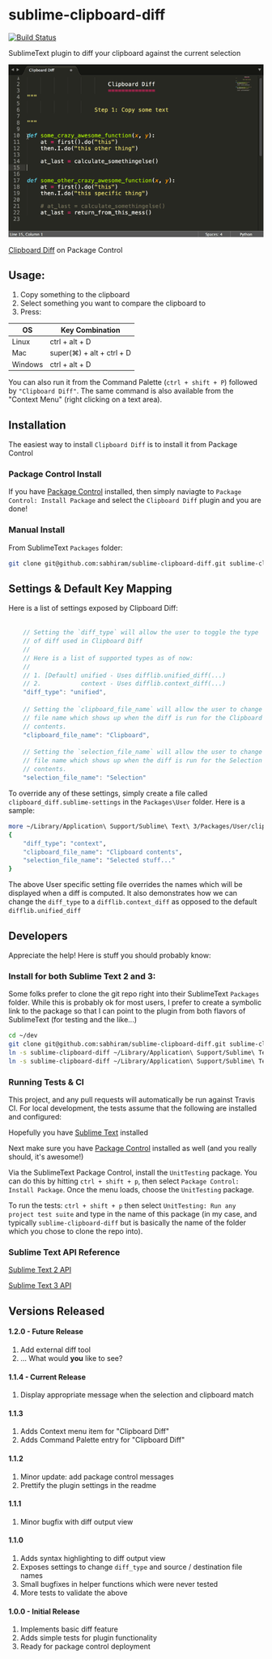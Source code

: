 # sublime-clipboard-diff
[![Build Status](https://travis-ci.org/sabhiram/sublime-clipboard-diff.svg?branch=master)](https://travis-ci.org/sabhiram/sublime-clipboard-diff)

SublimeText plugin to diff your clipboard against the current selection

![](https://raw.githubusercontent.com/sabhiram/public-images/master/sublime-clipboard-diff/sublime-clipboard-diff.gif)

[Clipboard Diff](https://packagecontrol.io/packages/Clipboard%20Diff) on Package Control

## Usage:

1. Copy something to the clipboard
2. Select something you want to compare the clipboard to
3. Press:

|    OS   | Key Combination           |
| ------- | ---------------           |
| Linux   | ctrl + alt + D            |
| Mac     | super(⌘) + alt + ctrl + D |
| Windows | ctrl + alt + D            |

You can also run it from the Command Palette (`ctrl + shift + P`) followed by `"Clipboard Diff"`. The same command is also available from the "Context Menu" (right clicking on a text area).

## Installation

The easiest way to install `Clipboard Diff` is to install it from Package Control

### Package Control Install

If you have [Package Control](https://sublime.wbond.net/installation) installed, then simply naviagte to `Package Control: Install Package` and select the `Clipboard Diff` plugin and you are done!

### Manual Install

From SublimeText `Packages` folder:
```sh
git clone git@github.com:sabhiram/sublime-clipboard-diff.git sublime-clipboard-diff
```

## Settings & Default Key Mapping

Here is a list of settings exposed by Clipboard Diff:

```javascript

    // Setting the `diff_type` will allow the user to toggle the type
    // of diff used in Clipboard Diff
    //
    // Here is a list of supported types as of now:
    //
    // 1. [Default] unified - Uses difflib.unified_diff(...)
    // 2.           context - Uses difflib.context_diff(...)
    "diff_type": "unified",

    // Setting the `clipboard_file_name` will allow the user to change the
    // file name which shows up when the diff is run for the Clipboard
    // contents.
    "clipboard_file_name": "Clipboard",

    // Setting the `selection_file_name` will allow the user to change the
    // file name which shows up when the diff is run for the Selection
    // contents.
    "selection_file_name": "Selection"
```

To override any of these settings, simply create a file called `clipboard_diff.sublime-settings` in the `Packages\User` folder. Here is a sample:

```sh
more ~/Library/Application\ Support/Sublime\ Text\ 3/Packages/User/clipboard_diff.sublime-settings
{
    "diff_type": "context",
    "clipboard_file_name": "Clipboard contents",
    "selection_file_name": "Selected stuff..."
}
```

The above User specific setting file overrides the names which will be displayed when a diff is computed. It also demonstrates how we can change the `diff_type` to a `difflib.context_diff` as opposed to the default `difflib.unified_diff`

## Developers

Appreciate the help! Here is stuff you should probably know:

### Install for both Sublime Text 2 and 3:

Some folks prefer to clone the git repo right into their SublimeText `Packages` folder. While this is probably ok for most users, I prefer to create a symbolic link to the package so that I can point to the plugin from both flavors of SublimeText (for testing and the like...)

```sh
cd ~/dev
git clone git@github.com:sabhiram/sublime-clipboard-diff.git sublime-clipboard-diff
ln -s sublime-clipboard-diff ~/Library/Application\ Support/Sublime\ Text\ 2/Packages/sublime-clipboard-diff
ln -s sublime-clipboard-diff ~/Library/Application\ Support/Sublime\ Text\ 3/Packages/sublime-clipboard-diff
```

### Running Tests & CI

This project, and any pull requests will automatically be run against Travis CI. For local development, the tests assume that the following are installed and configured:

Hopefully you have [Sublime Text](http://www.sublimetext.com/3) installed

Next make sure you have [Package Control](https://sublime.wbond.net/installation) installed as well (and you really should, it's awesome!)

Via the SublimeText Package Control, install the `UnitTesting` package. You can do this by hitting `ctrl + shift + p`, then select `Package Control: Install Package`. Once the menu loads, choose the `UnitTesting` package.

To run the tests: `ctrl + shift + p` then select `UnitTesting: Run any project test suite` and type in the name of this package (in my case, and typically `sublime-clipboard-diff` but is basically the name of the folder which you chose to clone the repo into).

### Sublime Text API Reference

[Sublime Text 2 API](https://www.sublimetext.com/docs/2/api_reference.html)

[Sublime Text 3 API](https://www.sublimetext.com/docs/3/api_reference.html)

## Versions Released

#### 1.2.0 - Future Release

1. Add external diff tool
2. ... What would **you** like to see?

#### 1.1.4 - Current Release

1. Display appropriate message when the selection and clipboard match

#### 1.1.3

1. Adds Context menu item for "Clipboard Diff"
2. Adds Command Palette entry for "Clipboard Diff"

#### 1.1.2

1. Minor update: add package control messages
2. Prettify the plugin settings in the readme

#### 1.1.1

1. Minor bugfix with diff output view

#### 1.1.0

1. Adds syntax highlighting to diff output view
2. Exposes settings to change `diff_type` and source / destination file names
3. Small bugfixes in helper functions which were never tested
4. More tests to validate the above

#### 1.0.0 - Initial Release

1. Implements basic diff feature
2. Adds simple tests for plugin functionality
3. Ready for package control deployment
